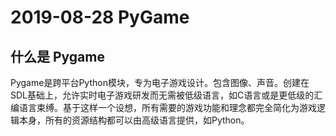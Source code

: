 # 2019-08-28 PyGame

## 什么是 Pygame

Pygame是跨平台Python模块，专为电子游戏设计。包含图像、声音。创建在SDL基础上，允许实时电子游戏研发而无需被低级语言，如C语言或是更低级的汇编语言束缚。基于这样一个设想，所有需要的游戏功能和理念都完全简化为游戏逻辑本身，所有的资源结构都可以由高级语言提供，如Python。

